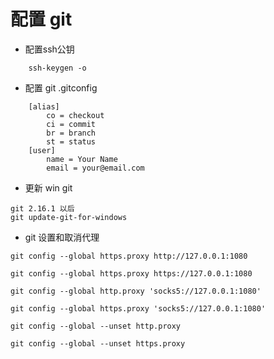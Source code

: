 # 配置 git

- 配置ssh公钥
```
    ssh-keygen -o
```

- 配置 git .gitconfig
```
    [alias]
        co = checkout
        ci = commit
        br = branch
        st = status
    [user]
        name = Your Name
        email = your@email.com
```

- 更新 win git
```
git 2.16.1 以后
git update-git-for-windows
```

- git 设置和取消代理
```
git config --global https.proxy http://127.0.0.1:1080

git config --global https.proxy https://127.0.0.1:1080

git config --global http.proxy 'socks5://127.0.0.1:1080'

git config --global https.proxy 'socks5://127.0.0.1:1080'

git config --global --unset http.proxy

git config --global --unset https.proxy
```

